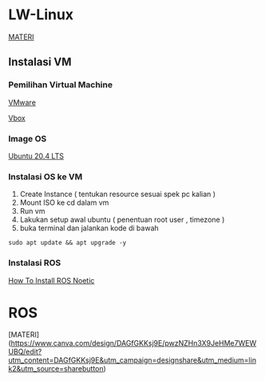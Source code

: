 # LW-Linux
[MATERI](https://www.canva.com/design/DAGfDEZ6X6w/XPN1Ty9_IOjy7uzb7QPTPw/edit?utm_content=DAGfDEZ6X6w&utm_campaign=designshare&utm_medium=link2&utm_source=sharebutton)
## Instalasi VM

### Pemilihan Virtual Machine
[VMware](https://support.broadcom.com/group/ecx/downloads)

[Vbox](https://www.virtualbox.org/wiki/Downloads)

### Image OS

[Ubuntu 20.4 LTS](https://releases.ubuntu.com/focal/ubuntu-20.04.6-desktop-amd64.iso)

### Instalasi OS ke VM

 1. Create Instance ( tentukan resource sesuai spek pc kalian ) 
 2. Mount ISO ke cd dalam vm
 3. Run vm
 4. Lakukan setup awal ubuntu ( penentuan root user , timezone )
 5. buka terminal dan jalankan kode di bawah

```
sudo apt update && apt upgrade -y
```
### Instalasi ROS

[How To Install ROS Noetic](https://wiki.ros.org/noetic/Installation/Ubuntu) 

# ROS

[MATERI] (https://www.canva.com/design/DAGfGKKsj9E/pwzNZHn3X9JeHMe7WEWUBQ/edit?utm_content=DAGfGKKsj9E&utm_campaign=designshare&utm_medium=link2&utm_source=sharebutton)
